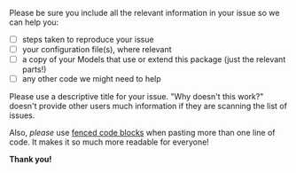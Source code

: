 Please be sure you include all the relevant information in your issue so we can help you:

- [ ] steps taken to reproduce your issue
- [ ] your configuration file(s), where relevant
- [ ] a copy of your Models that use or extend this package (just the relevant parts!)
- [ ] any other code we might need to help

Please use a descriptive title for your issue.  "Why doesn't this work?" doesn't provide 
other users much information if they are scanning the list of issues.

Also, *please* use [fenced code blocks](https://help.github.com/articles/creating-and-highlighting-code-blocks/)
when pasting more than one line of code.  It makes it so much more readable for everyone!

**Thank you!**

